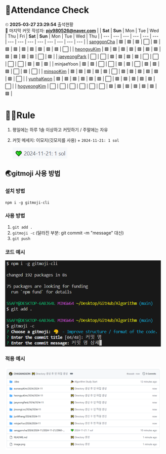 <!-- Attendance Section -->
# 📅Attendance Check

⏲ **2025-03-27 23:29:54** 출석현황<br>📝 마지막 커밋 작성자: **pjy980526@naver.com**
|   | **Sat** | **Sun** | Mon | Tue | Wed | Thu | Fri | **Sat** | **Sun** | Mon | Tue | Wed | Thu |
| --- | --- | --- | --- | --- | --- | --- | --- | --- | --- | --- | --- | --- | --- |
| [sanggonCha](https://solved.ac/profile/yg9618) | 🟩 | 🟩 | 🟩 | ⬜ | 🟩 | 🟩 | 🟩 | 🟩 | 🟩 | 🟩 | 🟩 | 🟩 | ⬜ |
| [heongyuKim](https://solved.ac/profile/khg6436) | 🟩 | 🟩 | 🟩 | 🟩 | 🟩 | 🟩 | 🟩 | 🟩 | 🟩 | 🟩 | 🟩 | ⬜ | 🟩 |
| [jaeyeongPark](https://solved.ac/profile/pjy980526) | ⬜ | ⬜ | 🟩 | 🟩 | 🟩 | 🟩 | ⬜ | ⬜ | ⬜ | ⬜ | 🟩 | 🟩 | 🟩 |
| minjaeYoon | 🟩 | 🟩 | ⬜ | ⬜ | 🟩 | 🟩 | ⬜ | 🟩 | 🟩 | 🟩 | ⬜ | 🟩 | ⬜ |
| [minsooKim](https://solved.ac/profile/kei03016) | 🟩 | 🟩 | 🟩 | 🟩 | 🟩 | ⬜ | 🟩 | 🟩 | 🟩 | 🟩 | 🟩 | 🟩 | ⬜ |
| [yunhaKwon](https://solved.ac/profile/ellen4421) | 🟩 | 🟩 | 🟩 | 🟩 | 🟩 | 🟩 | ⬜ | 🟩 | 🟩 | 🟩 | 🟩 | 🟩 | ⬜ |
| [hogyeongKim](https://solved.ac/profile/rlaghtl2) | ⬜ | ⬜ | ⬜ | ⬜ | ⬜ | ⬜ | 🟩 | 🟩 | 🟩 | 🟩 | 🟩 | 🟩 | 🟩 |

<!-- Rules Section -->
# 🏳‍🌈Rule
1. 평일에는 하루 1솔 이상하고 커밋하기 / 주말에는 자유
2. 커밋 메세지: 이모지(깃모지를 사용) +  `2024-11-21: 1 sol`

    ![alt text](images/image-2.png)


## 🌏gitmoji 사용 방법
### 설치 방법
`npm i -g gitmoji-cli`

### 사용 방법
1. `git add .`
2. `gitmoji -c` (달라진 부분: git commit -m "message" 대신)
3. `git push`

### 코드 예시
![alt text](images/image.png)

### 적용 예시
![alt text](images/image-1.png)
